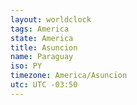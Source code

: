 ```yaml
---
layout: worldclock
tags: America
state: America
title: Asuncion
name: Paraguay
iso: PY
timezone: America/Asuncion
utc: UTC -03:50
---
```


